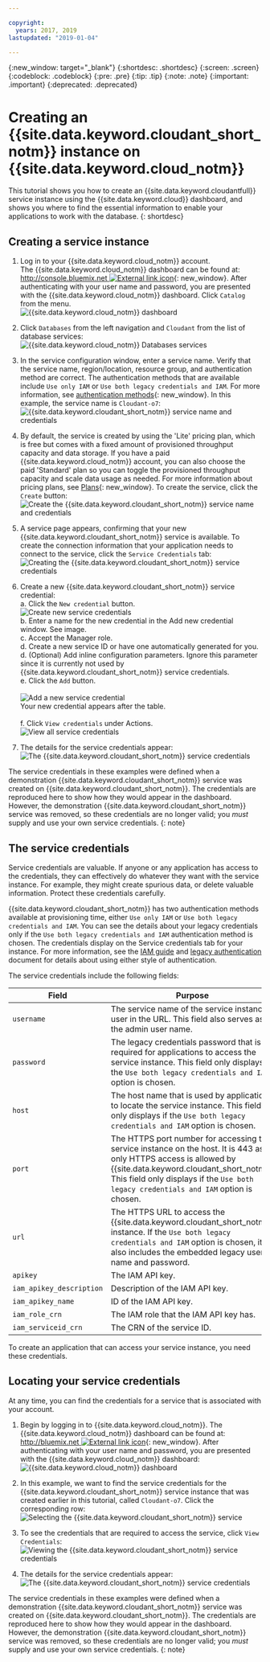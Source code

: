 ```yaml
---

copyright:
  years: 2017, 2019
lastupdated: "2019-01-04"

---
```


{:new_window: target="_blank"}
{:shortdesc: .shortdesc}
{:screen: .screen}
{:codeblock: .codeblock}
{:pre: .pre}
{:tip: .tip}
{:note: .note}
{:important: .important}
{:deprecated: .deprecated}

<!-- Acrolinx: 2018-09-19 -->

# Creating an {{site.data.keyword.cloudant_short_notm}} instance on {{site.data.keyword.cloud_notm}}

This tutorial shows you how to create an {{site.data.keyword.cloudantfull}}
service instance using the {{site.data.keyword.cloud}} dashboard,
and shows you where to find the essential information to enable your applications
to work with the database.
{: shortdesc} 

## Creating a service instance

1.  Log in to your {{site.data.keyword.cloud_notm}} account.<br/>
    The {{site.data.keyword.cloud_notm}} dashboard can be found at:
    [http://console.bluemix.net ![External link icon](../images/launch-glyph.svg "External link icon")](http://console.bluemix.net){: new_window}.
    After authenticating with your user name and password,
    you are presented with the {{site.data.keyword.cloud_notm}} dashboard. Click `Catalog` from the menu. <br/>
    ![{{site.data.keyword.cloud_notm}} dashboard](images/img0001.png)

2.  Click `Databases` from the left navigation and `Cloudant` from the list of database services:<br/>
    ![{{site.data.keyword.cloud_notm}} Databases services](images/img0003.png)<br/>

4.  In the service configuration window, enter a service name. Verify that the service name, region/location, resource group, and authentication method are correct. The authentication methods that are available include `Use only IAM` or `Use both legacy credentials and IAM`. For more information, see [authentication methods](../guides/iam.html#ibm-cloud-identity-and-access-management-iam-){: new_window}. 
    In this example, the service name is `Cloudant-o7`:<br/>
    ![{{site.data.keyword.cloudant_short_notm}} service name and credentials](images/img0005.png)

5.  By default, the service is created by using the 'Lite' pricing plan, which is free but comes with a fixed amount of provisioned throughput capacity and data storage. If you have a paid {{site.data.keyword.cloud_notm}} account, you can also choose the paid 'Standard' plan so you can toggle the provisioned throughput capacity and scale data usage as needed. For more information about pricing plans, see [Plans](../offerings/bluemix.html#plans){: new_window}. To create the service, click the `Create` button: <br/>
    ![Create the {{site.data.keyword.cloudant_short_notm}} service name and credentials](images/img0006.png)

6.  A service page appears,
    confirming that your new {{site.data.keyword.cloudant_short_notm}} service is available.
    To create the connection information that your application needs to connect to the service,
    click the `Service Credentials` tab:<br/>
    ![Creating the {{site.data.keyword.cloudant_short_notm}} service credentials](images/img0007.png)

7.  Create a new {{site.data.keyword.cloudant_short_notm}} service credential:
  <br>a. Click the `New credential` button.
  <br>![Create new service credentials](images/img0050.png)
  <br>b. Enter a name for the new credential in the Add new credential window. See image.
  <br>c. Accept the Manager role.
  <br>d. Create a new service ID or have one automatically generated for you. 
  <br>d. (Optional) Add inline configuration parameters. Ignore this parameter since it is currently not used by {{site.data.keyword.cloudant_short_notm}} service credentials. 
  <br>e. Click the `Add` button. </br>
  <br>![Add a new service credential](images/img0051.png)
  <br>Your new credential appears after the table.</br>
  <br>f. Click `View credentials` under Actions.
  <br>![View all service credentials](images/img0052.png)

8.  The details for the service credentials appear:<br/>
    ![The {{site.data.keyword.cloudant_short_notm}} service credentials](images/img0009.png)

The service credentials in these examples were defined when a demonstration {{site.data.keyword.cloudant_short_notm}} service was created on {{site.data.keyword.cloudant_short_notm}}. The credentials are reproduced here to show how they would appear in the dashboard. However, the demonstration {{site.data.keyword.cloudant_short_notm}} service was removed, so these credentials are no longer valid; you _must_ supply and use your own service credentials.
{: note}

## The service credentials

Service credentials are valuable. If anyone or any application has access to the credentials, they can effectively do whatever they want with the service instance. For example, they might create spurious data, or delete valuable information. Protect these credentials carefully.
    
{{site.data.keyword.cloudant_short_notm}} has two authentication methods available at provisioning time, either `Use only IAM` or `Use both legacy credentials and IAM`. You can see the details about your legacy credentials only if the `Use both legacy credentials and IAM` authentication method is chosen. The credentials display on the Service credentials tab for your instance. For more information, see the [IAM guide](../guides/iam.html#ibm-cloud-identity-and-access-management-iam-)
 and [legacy authentication](../api/authentication.html#authentication) document for details about using either style of authentication.

The service credentials include the following fields:

Field | Purpose
------|--------
`username` | The service name of the service instance user in the URL. This field also serves as the admin user name. 
`password` | The legacy credentials password that is required for applications to access the service instance. This field only displays if the `Use both legacy credentials and IAM` option is chosen. 
`host` | The host name that is used by applications to locate the service instance. This field only displays if the `Use both legacy credentials and IAM` option is chosen. 
`port` | The HTTPS port number for accessing the service instance on the host. It is 443 as only HTTPS access is allowed by {{site.data.keyword.cloudant_short_notm}}. This field only displays if the `Use both legacy credentials and IAM` option is chosen. 
`url`	| The HTTPS URL to access the {{site.data.keyword.cloudant_short_notm}} instance. If the `Use both legacy credentials and IAM` option is chosen, it also includes the embedded legacy user name and password. 
`apikey` | The IAM API key. 
`iam_apikey_description` | Description of the IAM API key. 
`iam_apikey_name` | ID of the IAM API key.
`iam_role_crn` | The IAM role that the IAM API key has.
`iam_serviceid_crn`	| The CRN of the service ID.

To create an application that can access your service instance, you need these credentials.

## Locating your service credentials

At any time, you can find the credentials for a service that is associated with your account.

1.  Begin by logging in to {{site.data.keyword.cloud_notm}}.
    The {{site.data.keyword.cloud_notm}} dashboard can be found at:
    [http://bluemix.net ![External link icon](../images/launch-glyph.svg "External link icon")](http://bluemix.net){: new_window}.
    After authenticating with your user name and password,
    you are presented with the {{site.data.keyword.cloud_notm}} dashboard:<br/>
    ![{{site.data.keyword.cloud_notm}} dashboard](images/img0053.png)

2.  In this example,
    we want to find the service credentials for the {{site.data.keyword.cloudant_short_notm}}
    service instance that was created earlier in this tutorial,
    called `Cloudant-o7`.
    Click the corresponding row:<br/>
    ![Selecting the {{site.data.keyword.cloudant_short_notm}} service](images/img0011.png)

3.  To see the credentials that are required to access the service,
    click `View Credentials`:<br/>
    ![Viewing the {{site.data.keyword.cloudant_short_notm}} service credentials](images/img0052.png)

4.  The details for the service credentials appear:<br/>
    ![The {{site.data.keyword.cloudant_short_notm}} service credentials](images/img0009.png)

The service credentials in these examples were defined when a demonstration {{site.data.keyword.cloudant_short_notm}} service was created on {{site.data.keyword.cloudant_short_notm}}. The credentials are reproduced here to show how they would appear in the dashboard. However, the demonstration {{site.data.keyword.cloudant_short_notm}} service was removed, so these credentials are no longer valid; you _must_ supply and use your own service credentials.
{: note}


